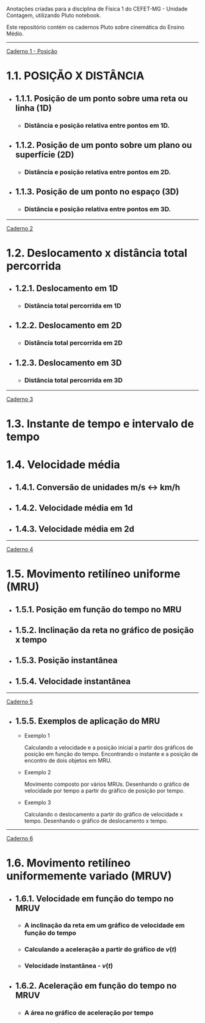 Anotações criadas para a disciplina de Física 1 do CEFET-MG - Unidade Contagem, utilizando Pluto notebook.

Este repositório contém os cadernos Pluto sobre cinemática do Ensino Médio.

---
[Caderno 1 - Posição](1_posicao.jl)
# 1.1. POSIÇÃO X DISTÂNCIA

- ## 1.1.1. Posição de um ponto sobre uma reta ou linha (1D)
    * ### Distância e posição relativa entre pontos em 1D.

- ## 1.1.2. Posição de um ponto sobre um plano ou superfície (2D)

    * ### Distância e posição relativa entre pontos em 2D.

- ## 1.1.3. Posição de um ponto no espaço (3D)

    * ### Distância e posição relativa entre pontos em 3D.
---
[Caderno 2](2_deslocamento.jl)
# 1.2. Deslocamento x distância total percorrida

- ## 1.2.1. Deslocamento em 1D

    * ### Distância total percorrida em 1D

- ## 1.2.2. Deslocamento em 2D

    * ### Distância total percorrida em 2D

- ## 1.2.3. Deslocamento em 3D

    * ### Distância total percorrida em 3D

---
[Caderno 3](3_velocidade_media.jl)

# 1.3. Instante de tempo e intervalo de tempo

# 1.4. Velocidade média

- ## 1.4.1. Conversão de unidades m/s <-> km/h

- ## 1.4.2. Velocidade média em 1d

- ## 1.4.3. Velocidade média em 2d
---
[Caderno 4](4_MRU.jl)

# 1.5. Movimento retilíneo uniforme (MRU)

- ## 1.5.1. Posição em função do tempo no MRU

- ## 1.5.2. Inclinação da reta no gráfico de posição x tempo

- ## 1.5.3. Posição instantânea

- ## 1.5.4. Velocidade instantânea
---
[Caderno 5](5_MRU_exemplos.jl)

- ## 1.5.5. Exemplos de aplicação do MRU
    * Exemplo 1
    
        Calculando a velocidade e a posição inicial a partir dos gráficos de posição em função do tempo. Encontrando o instante e a posição de encontro de dois objetos em MRU.

    * Exemplo 2

        Movimento composto por vários MRUs. Desenhando o gráfico de velocidade por tempo a partir do gráfico de posição por tempo.

    * Exemplo 3

        Calculando o deslocamento a partir do gráfico de velocidade x tempo. Desenhando o gráfico de deslocamento x tempo.
---
[Caderno 6](6_MRUV_1.jl)

# 1.6. Movimento retilíneo uniformemente variado (MRUV)

- ## 1.6.1. Velocidade em função do tempo no MRUV
    * ### A inclinação da reta em um gráfico de velocidade em função do tempo
    * ### Calculando a aceleração a partir do gráfico de $v(t)$
    * ### Velocidade instantânea - $v(t)$

- ## 1.6.2. Aceleração em função do tempo no MRUV
    * ### A área no gráfico de aceleração por tempo